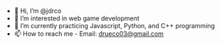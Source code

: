 - 👋 Hi, I’m @jdrco
- 👀 I’m interested in web game development
- 🌱 I’m currently practicing Javascript, Python, and C++ programming
- 📫 How to reach me - Email: drueco03@gmail.com

<!---
jdrco/jdrco is a ✨ special ✨ repository because its `README.md` (this file) appears on your GitHub profile.
You can click the Preview link to take a look at your changes.
--->
